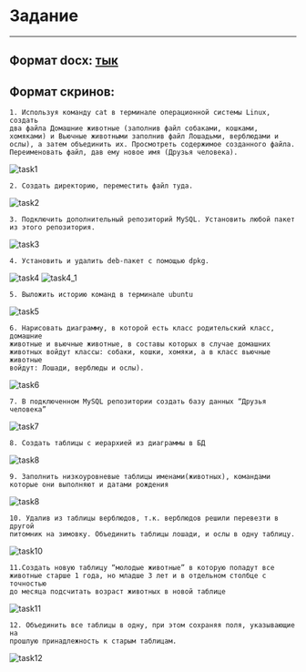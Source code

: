 # Задание
---
## Формат docx: [тык](https://docs.google.com/document/d/1SMsQTTh7lGL3HBdf4EaQ6RG1h4BKwRIg74updCqZlg8/edit?usp=sharing)
## Формат скринов: 
    1. Используя команду cat в терминале операционной системы Linux, создать
    два файла Домашние животные (заполнив файл собаками, кошками,
    хомяками) и Вьючные животными заполнив файл Лошадьми, верблюдами и
    ослы), а затем объединить их. Просмотреть содержимое созданного файла.
    Переименовать файл, дав ему новое имя (Друзья человека).
![task1](screens/1.jpg)

    2. Создать директорию, переместить файл туда.
![task2](screens/2.jpg)

    3. Подключить дополнительный репозиторий MySQL. Установить любой пакет
    из этого репозитория.
![task3](screens/3.jpg)

    4. Установить и удалить deb-пакет с помощью dpkg.
![task4](screens/4.jpg)
![task4_1](screens/4_1.jpg)

    5. Выложить историю команд в терминале ubuntu
![task5](screens/5.jpg)

    6. Нарисовать диаграмму, в которой есть класс родительский класс, домашние
    животные и вьючные животные, в составы которых в случае домашних
    животных войдут классы: собаки, кошки, хомяки, а в класс вьючные животные
    войдут: Лошади, верблюды и ослы).
![task6](screens/6.jpg)

    7. В подключенном MySQL репозитории создать базу данных “Друзья
    человека”
![task7](screens/7.jpg)

    8. Создать таблицы с иерархией из диаграммы в БД
![task8](screens/8.jpg)

    9. Заполнить низкоуровневые таблицы именами(животных), командами
    которые они выполняют и датами рождения
![task8](screens/9.jpg)

    10. Удалив из таблицы верблюдов, т.к. верблюдов решили перевезти в другой
    питомник на зимовку. Объединить таблицы лошади, и ослы в одну таблицу.
![task10](screens/10.jpg)

    11.Создать новую таблицу “молодые животные” в которую попадут все
    животные старше 1 года, но младше 3 лет и в отдельном столбце с точностью
    до месяца подсчитать возраст животных в новой таблице
![task11](screens/11.jpg)

    12. Объединить все таблицы в одну, при этом сохраняя поля, указывающие на
    прошлую принадлежность к старым таблицам.
![task12](screens/12.jpg)